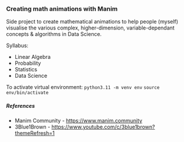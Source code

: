### Creating math animations with Manim
Side project to create mathematical animations to help people (myself) visualise the various complex, higher-dimension, variable-dependant concepts & algorithms in Data Science.

Syllabus:
- Linear Algebra
- Probability
- Statistics
- Data Science 

To activate virtual environment:
`python3.11 -m venv env`
`source env/bin/activate`

##### References
- Manim Community - https://www.manim.community
- 3Blue1Brown - https://www.youtube.com/c/3blue1brown?themeRefresh=1